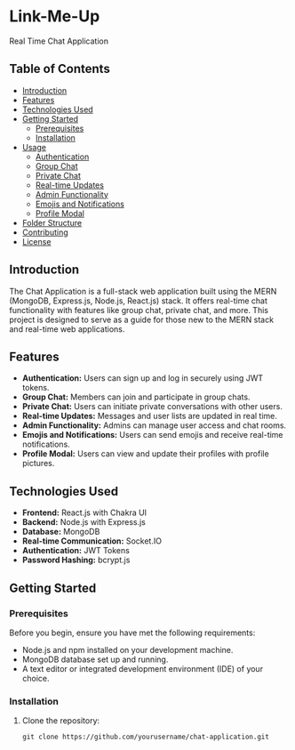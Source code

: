 # Link-Me-Up
Real Time Chat Application

## Table of Contents

- [Introduction](#introduction)
- [Features](#features)
- [Technologies Used](#technologies-used)
- [Getting Started](#getting-started)
  - [Prerequisites](#prerequisites)
  - [Installation](#installation)
- [Usage](#usage)
  - [Authentication](#authentication)
  - [Group Chat](#group-chat)
  - [Private Chat](#private-chat)
  - [Real-time Updates](#real-time-updates)
  - [Admin Functionality](#admin-functionality)
  - [Emojis and Notifications](#emojis-and-notifications)
  - [Profile Modal](#profile-modal)
- [Folder Structure](#folder-structure)
- [Contributing](#contributing)
- [License](#license)

## Introduction

The Chat Application is a full-stack web application built using the MERN (MongoDB, Express.js, Node.js, React.js) stack. It offers real-time chat functionality with features like group chat, private chat, and more. This project is designed to serve as a guide for those new to the MERN stack and real-time web applications.

## Features

- **Authentication:** Users can sign up and log in securely using JWT tokens.
- **Group Chat:** Members can join and participate in group chats.
- **Private Chat:** Users can initiate private conversations with other users.
- **Real-time Updates:** Messages and user lists are updated in real time.
- **Admin Functionality:** Admins can manage user access and chat rooms.
- **Emojis and Notifications:** Users can send emojis and receive real-time notifications.
- **Profile Modal:** Users can view and update their profiles with profile pictures.

## Technologies Used

- **Frontend:** React.js with Chakra UI
- **Backend:** Node.js with Express.js
- **Database:** MongoDB
- **Real-time Communication:** Socket.IO
- **Authentication:** JWT Tokens
- **Password Hashing:** bcrypt.js

## Getting Started

### Prerequisites

Before you begin, ensure you have met the following requirements:

- Node.js and npm installed on your development machine.
- MongoDB database set up and running.
- A text editor or integrated development environment (IDE) of your choice.

### Installation

1. Clone the repository:

   ```shell
   git clone https://github.com/yourusername/chat-application.git
